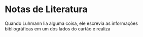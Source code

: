 # Notas de Literatura

Quando Luhmann lia alguma coisa, ele escrevia as informações bibliográficas em um dos lados do cartão e realiza